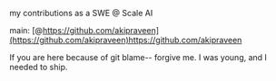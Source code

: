 my contributions as a SWE @ Scale AI

main: [@https://github.com/akipraveen](https://github.com/akipraveen)https://github.com/akipraveen

If you are here because of git blame-- forgive me. I was young, and I needed to ship.
